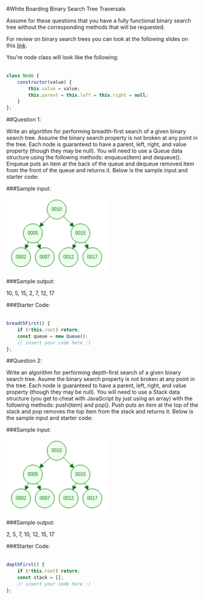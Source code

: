 #White Boarding Binary Search Tree Traversals

Assume for these questions that you have a fully functional binary search tree without the corresponding methods that will be requested.

For review on binary search trees you can look at the following slides on this [link](https://docs.google.com/presentation/d/1ptcyCcpCeCRtoLmR-GdsRttKr7JFTtcomcYLtkOLL3c/edit?usp=sharing).

You're node class will look like the following:

```javascript

class Node {
    constructor(value) {
        this.value = value;
        this.parent = this.left = this.right = null;
    }
};

```

##Question 1:

Write an algorithm for performing breadth-first search of a given binary search tree. Assume the binary search property is not broken at any point in the tree. Each node is guaranteed to have a parent, left, right, and value property (though they may be null). You will need to use a Queue data structure using the following methods: enqueue(item) and dequeue(). Enqueue puts an item at the back of the queue and dequeue removed item from the front of the queue and returns it. Below is the sample input and starter code:

###Sample input:

<div>
    <img src="./simplebst-crop.png">
</div>

###Sample output:

10, 5, 15, 2, 7, 12, 17

###Starter Code:

```javascript

breadthFirst() {
    if (!this.root) return;
    const queue = new Queue();
    // insert your code here :)
};

```

##Question 2:

Write an algorithm for performing depth-first search of a given binary search tree. Asume the binary search property is not broken at any point in the tree. Each node is guaranteed to have a parent, left, right, and value property (though they may be null). You will need to use a Stack data structure (you get to cheat with JavaScript by just using an array) with the following methods: push(item) and pop(). Push puts an item at the top of the stack and pop removes the top item from the stack and returns it. Below is the sample input and starter code:

###Sample input:

<div>
    <img src="./simplebst-crop.png">
</div>

###Sample output:

2, 5, 7, 10, 12, 15, 17

###Starter Code:

```javascript

depthFirst() {
    if (!this.root) return;
    const stack = [];
    // insert your code here :)
};

```
